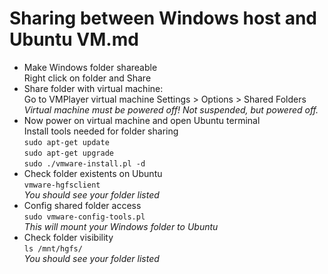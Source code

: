 # Sharing between Windows host and Ubuntu VM.md

* Make Windows folder shareable \
  Right click on folder and Share
* Share folder with virtual machine: \
  Go to VMPlayer virtual machine Settings > Options > Shared Folders \
  _Virtual machine must be powered off! Not suspended, but powered off._
* Now power on virtual machine and open Ubuntu terminal \
  Install tools needed for folder sharing \
  `sudo apt-get update` \
  `sudo apt-get upgrade` \
  `sudo ./vmware-install.pl -d`
* Check folder existents on Ubuntu \
  `vmware-hgfsclient` \
  _You should see your folder listed_
* Config shared folder access \
  `sudo vmware-config-tools.pl` \
  _This will mount your Windows folder to Ubuntu_
* Check folder visibility \
  `ls /mnt/hgfs/` \
  _You should see your folder listed_
